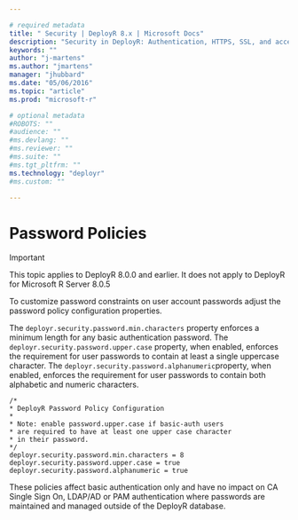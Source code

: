 ```yaml
---

# required metadata
title: " Security | DeployR 8.x | Microsoft Docs"
description: "Security in DeployR: Authentication, HTTPS, SSL, and access controls for server, Project file and Repository File, and more."
keywords: ""
author: "j-martens"
ms.author: "jmartens"
manager: "jhubbard"
ms.date: "05/06/2016"
ms.topic: "article"
ms.prod: "microsoft-r"

# optional metadata
#ROBOTS: ""
#audience: ""
#ms.devlang: ""
#ms.reviewer: ""
#ms.suite: ""
#ms.tgt_pltfrm: ""
ms.technology: "deployr"
#ms.custom: ""

---
```


# Password Policies

>[!Important]
>This topic applies to DeployR 8.0.0 and earlier. It does not apply to DeployR for Microsoft R Server 8.0.5 

To customize password constraints on user account passwords adjust the password policy configuration properties.

The `deployr.security.password.min.characters` property enforces a minimum length for any basic authentication password. The `deployr.security.password.upper.case` property, when enabled, enforces the requirement for user passwords to contain at least a single uppercase character. The `deployr.security.password.alphanumeric`property, when enabled, enforces the requirement for user passwords to contain both alphabetic and numeric characters.

```
/*
* DeployR Password Policy Configuration
*
* Note: enable password.upper.case if basic-auth users
* are required to have at least one upper case character
* in their password.
*/
deployr.security.password.min.characters = 8
deployr.security.password.upper.case = true
deployr.security.password.alphanumeric = true
```
    
These policies affect basic authentication only and have no impact on CA Single Sign On, LDAP/AD or PAM authentication where passwords are maintained and managed outside of the DeployR database.